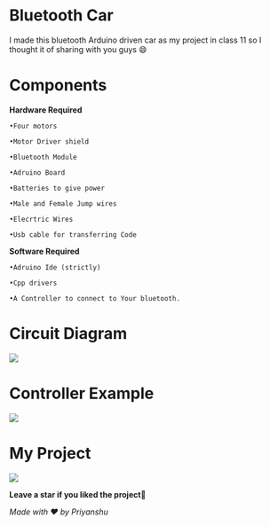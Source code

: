 # Bluetooth Car
I made this bluetooth Arduino driven car as my project in class 11 so I thought it of sharing with you guys 😄
# Components 
**Hardware Required** 
```
•Four motors

•Motor Driver shield

•Bluetooth Module

•Adruino Board

•Batteries to give power

•Male and Female Jump wires 

•Elecrtric Wires 

•Usb cable for transferring Code 
```
**Software Required**
```
•Adruino Ide (strictly)

•Cpp drivers 
 
•A Controller to connect to Your bluetooth.
```
# Circuit Diagram
<img src="https://cdn.discordapp.com/attachments/907528094246662164/919215094590763058/bluetooth_car_circuit2.jpg">
 
# Controller Example

<img src="https://media.discordapp.net/attachments/855337188006690839/919221451788259358/Screenshot_20211211-190635.jpg"> 

# My Project 

<img src ="https://media.discordapp.net/attachments/732683540143013948/755419301397135440/Screenshot_20200915-185604__01.jpg">

**Leave a star if you liked the project**🌟

*Made with ❤️ by Priyanshu*
